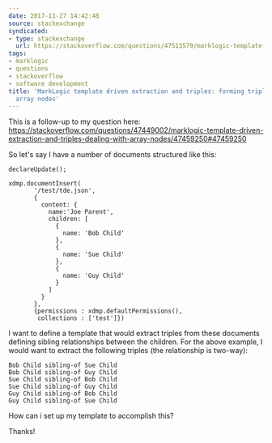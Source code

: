 ```yaml
---
date: 2017-11-27 14:42:48
source: stackexchange
syndicated:
- type: stackexchange
  url: https://stackoverflow.com/questions/47513579/marklogic-template-driven-extraction-and-triples-forming-triples-between-array
tags:
- marklogic
- questions
- stackoverflow
- software development
title: 'MarkLogic template driven extraction and triples: forming triples between
  array nodes'
---
```


This is a follow-up to my question here: https://stackoverflow.com/questions/47449002/marklogic-template-driven-extraction-and-triples-dealing-with-array-nodes/47459250#47459250

So let's say I have a number of documents structured like this:

    declareUpdate();
    
    xdmp.documentInsert(
           '/test/tde.json',
           {
             content: {
               name:'Joe Parent',
               children: [
                 {
                   name: 'Bob Child'
                 },
                 {
                   name: 'Sue Child'
                 },
                 {
                   name: 'Guy Child'
                 }
               ]
             }
           },
           {permissions : xdmp.defaultPermissions(),
            collections : ['test']})

I want to define a template that would extract triples from these documents defining sibling relationships between the children. For the above example, I would want to extract the following triples (the relationship is two-way):

    Bob Child sibling-of Sue Child
    Bob Child sibling-of Guy Child
    Sue Child sibling-of Bob Child
    Sue Child sibling-of Guy Child
    Guy Child sibling-of Bob Child
    Guy Child sibling-of Sue Child

How can i set up my template to accomplish this?

Thanks!